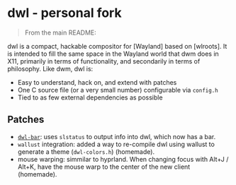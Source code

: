 # dwl - personal fork

> From the main README:

dwl is a compact, hackable compositor for [Wayland] based on [wlroots]. It is
intended to fill the same space in the Wayland world that dwm does in X11,
primarily in terms of functionality, and secondarily in terms of
philosophy. Like dwm, dwl is:

- Easy to understand, hack on, and extend with patches
- One C source file (or a very small number) configurable via `config.h`
- Tied to as few external dependencies as possible

## Patches

- [`dwl-bar`](https://codeberg.org/dwl/dwl-patches/src/branch/main/patches/bar): uses `slstatus` to output info into dwl, which now has a bar.
- `wallust` integration: added a way to re-compile dwl using wallust to generate a theme (`dwl-colors.h`) (homemade).
- mouse warping: simmilar to hyprland. When changing focus with Alt+J / Alt+K, have the mouse warp to the center of the new client (homemade).
